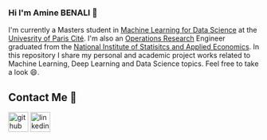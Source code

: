 ### Hi I'm Amine BENALI 👋

I'm currently a Masters student in <a href="https://biomedicale.u-paris.fr/master-informatique/master-informatique-amsd/" target="_blank">Machine Learning for Data Science</a> at the <a href="https://biomedicale.u-paris.fr" target="_blank">Univesrity of Paris Cité</a>. I'm also an <a href="https://insea.ac.ma/index.php/programme/formation/com-jumi-menu/53-formation#recherche-op%C3%A9rationnelle-et-aide-?-la-d%C3%A9cision" target="_blank">Operations Research</a> Engineer graduated from the <a href="https://insea.ac.ma/index.php" target="_blank">National Institute of Statisitcs and Applied Economics</a>. In this repository I share my personal and academic project works related to Machine Learning, Deep Learning and Data Science topics. Feel free to take a look 😄.

## Contact Me 🤙

[<img src='https://cdn.jsdelivr.net/npm/simple-icons@3.0.1/icons/github.svg' alt='github' height='40'>](https://github.com/Amine-Benali)  [<img src='https://cdn.jsdelivr.net/npm/simple-icons@3.0.1/icons/linkedin.svg' alt='linkedin' height='40'>](https://www.linkedin.com/in/medamineben/)
